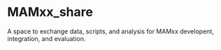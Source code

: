 # MAMxx_share

A space to exchange data, scripts, and analysis for MAMxx developent, integration, and evaluation. 

